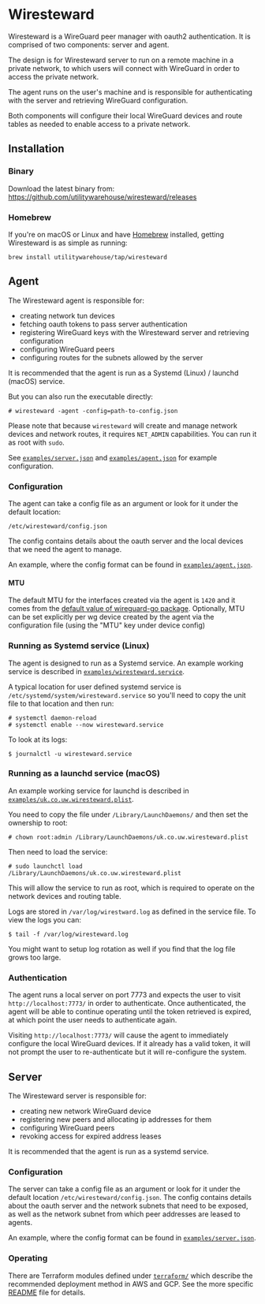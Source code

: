 # Wiresteward

Wiresteward is a WireGuard peer manager with oauth2 authentication. It is
comprised of two components: server and agent.

The design is for Wiresteward server to run on a remote machine in a private
network, to which users will connect with WireGuard in order to access the
private network.

The agent runs on the user's machine and is responsible for authenticating with
the server and retrieving WireGuard configuration.

Both components will configure their local WireGuard devices and route tables
as needed to enable access to a private network.

## Installation

### Binary

Download the latest binary from:
https://github.com/utilitywarehouse/wiresteward/releases

### Homebrew

If you're on macOS or Linux and have [Homebrew](https://brew.sh/) installed,
getting Wiresteward is as simple as running:

```
brew install utilitywarehouse/tap/wiresteward
```

## Agent

The Wiresteward agent is responsible for:

- creating network tun devices
- fetching oauth tokens to pass server authentication
- registering WireGuard keys with the Wiresteward server and retrieving configuration
- configuring WireGuard peers
- configuring routes for the subnets allowed by the server

It is recommended that the agent is run as a Systemd (Linux) / launchd (macOS)
service.

But you can also run the executable directly:

```console
# wiresteward -agent -config=path-to-config.json
```

Please note that because `wiresteward` will create and manage network devices
and network routes, it requires `NET_ADMIN` capabilities. You can run it as
root with `sudo`.

See [`examples/server.json`](./examples/server.json) and
[`examples/agent.json`](./examples/agent.json) for example configuration.


### Configuration

The agent can take a config file as an argument or look for it under the
default location:

```
/etc/wiresteward/config.json
```

The config contains details about the oauth server and the local devices that
we need the agent to manage.

An example, where the config format can be found in
[`examples/agent.json`](./examples/agent.json).

#### MTU

The default MTU for the interfaces created via the agent is `1420` and it comes
from the [default value of wireguard-go
package](https://git.zx2c4.com/wireguard-go/tree/device/tun.go#n14).
Optionally, MTU can be set explicitly per wg device created by the agent via
the configuration file (using the "MTU" key under device config)

### Running as Systemd service (Linux)

The agent is designed to run as a Systemd service. An example working service
is described in
[`examples/wiresteward.service`](./examples/wiresteward.service).

A typical location for user defined systemd service is
`/etc/systemd/system/wiresteward.service` so you'll need to copy the unit file
to that location and then run:

```console
# systemctl daemon-reload
# systemctl enable --now wiresteward.service
```

To look at its logs:

```console
$ journalctl -u wiresteward.service
```

### Running as a launchd service (macOS)

An example working service for launchd is described in
[`examples/uk.co.uw.wiresteward.plist`](./examples/uk.co.uw.wiresteward.plist).

You need to copy the file under `/Library/LaunchDaemons/` and then set the
ownership to root:

```console
# chown root:admin /Library/LaunchDaemons/uk.co.uw.wiresteward.plist
```

Then need to load the service:

```console
# sudo launchctl load /Library/LaunchDaemons/uk.co.uw.wiresteward.plist
```

This will allow the service to run as root, which is required to operate on the
network devices and routing table.

Logs are stored in `/var/log/wirestward.log` as defined in the service file. To
view the logs you can:

```console
$ tail -f /var/log/wiresteward.log
```

You might want to setup log rotation as well if you find that the log file
grows too large.

### Authentication

The agent runs a local server on port 7773 and expects the user to visit
`http://localhost:7773/` in order to authenticate. Once authenticated, the
agent will be able to continue operating until the token retrieved is expired,
at which point the user needs to authenticate again.

Visiting `http://localhost:7773/` will cause the agent to immediately configure
the local WireGuard devices. If it already has a valid token, it will not prompt
the user to re-authenticate but it will re-configure the system.

## Server

The Wiresteward server is responsible for:

- creating new network WireGuard device
- registering new peers and allocating ip addresses for them
- configuring WireGuard peers
- revoking access for expired address leases

It is recommended that the agent is run as a systemd service.

### Configuration

The server can take a config file as an argument or look for it under the
default location `/etc/wiresteward/config.json`. The config contains details
about the oauth server and the network subnets that need to be exposed, as well
as the network subnet from which peer addresses are leased to agents.

An example, where the config format can be found in
[`examples/server.json`](./examples/server.json).

### Operating

There are Terraform modules defined under [`terraform/`](./terraform) which
describe the recommended deployment method in AWS and GCP. See the more specific
[README](./terraform/README.md) file for details.
